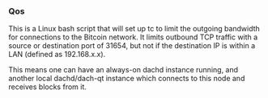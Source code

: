 ### Qos ###

This is a Linux bash script that will set up tc to limit the outgoing bandwidth for connections to the Bitcoin network. It limits outbound TCP traffic with a source or destination port of 31654, but not if the destination IP is within a LAN (defined as 192.168.x.x).

This means one can have an always-on dachd instance running, and another local dachd/dach-qt instance which connects to this node and receives blocks from it.
